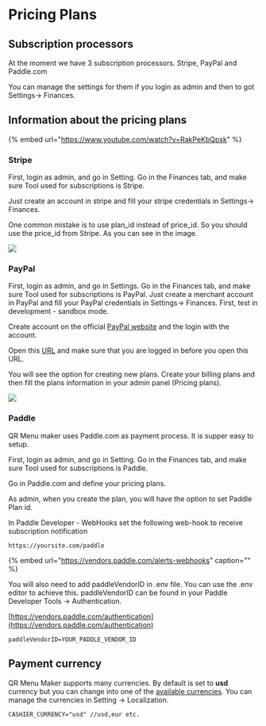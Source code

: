 # Pricing Plans

## Subscription processors

At the moment we have 3 subscription processors. Stripe, PayPal and Paddle.com

You can manage the settings for them if you login as admin and then to got Settings-&gt; Finances.

## **Information about the pricing plans**

{% embed url="https://www.youtube.com/watch?v=RakPeKbQpsk" %}

### Stripe

First, login as admin, and go in Setting. Go in the Finances tab, and make sure Tool used for subscriptions is Stripe.

Just create an account in stripe and fill your stripe credentials in Settings-&gt; Finances.

One common mistake is to use plan\_id instead of price\_id. So you should use the price\_id from Stripe. As you can see in the image.

![](https://i.imgur.com/0WnONPQ.png)

### PayPal

First, login as admin, and go in Settings. Go in the Finances tab, and make sure Tool used for subscriptions is PayPal. Just create a merchant account in PayPal and fill your PayPal credentials in Settings-&gt; Finances. First, test in development - sandbox mode.

Create account on the official [PayPal website](https://www.paypal.com/) and the login with the account.

Open this [URL](https://www.paypal.com/billing/plans) and make sure that you are logged in before you open this URL.

You will see the option for creating new plans. Create your billing plans and then fill the plans information in your admin panel \(Pricing plans\).

![](https://i.imgur.com/ptCNXWK.png)

### Paddle

QR Menu maker uses Paddle.com as payment process. It is supper easy to setup.

First, login as admin, and go in Setting. Go in the Finances tab, and make sure Tool used for subscriptions is Paddle.

Go in Paddle.com and define your pricing plans.

As admin, when you create the plan, you will have the option to set Paddle Plan id.

In Paddle Developer - WebHooks set the following web-hook to receive subscription notification

```text
https://yoursite.com/paddle
```

{% embed url="https://vendors.paddle.com/alerts-webhooks" caption="" %}

You will also need to add paddleVendorID in .env file. You can use the .env editor to achieve this. paddleVendorID can be found in your Paddle Developer Tools -&gt; Authentication.

[https://vendors.paddle.com/authentication](https://vendors.paddle.com/authentication)

```text
paddleVendorID=YOUR_PADDLE_VENDOR_ID
```

## **Payment currency**

QR Menu Maker supports many currencies. By default is set to **usd** currency but you can change into one of the [available currencies](https://stripe.com/docs/currencies#presentment-currencies). You can manage the currencies in Setting -&gt; Localization.

```text
CASHIER_CURRENCY="usd" //usd,eur etc.
```

